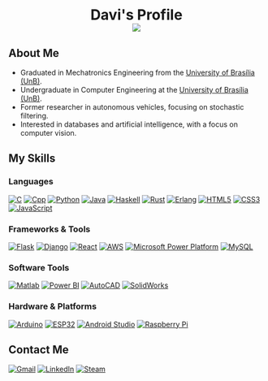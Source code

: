 <h1 align="center">
  Davi's Profile<br />
  <img src="https://komarev.com/ghpvc/?username=deivis6x71619&color=blue&style=flat-square&label=Profile+Views" />
</h1>

## About Me

- Graduated in Mechatronics Engineering from the [University of Brasília (UnB)](http://www.unb.br).
- Undergraduate in Computer Engineering at the [University of Brasília (UnB)](http://www.unb.br).
- Former researcher in autonomous vehicles, focusing on stochastic filtering.
- Interested in databases and artificial intelligence, with a focus on computer vision.

## My Skills

### Languages

[![C](https://img.shields.io/badge/C-FF5733?style=for-the-badge&logo=c&logoColor=white)](https://en.wikipedia.org/wiki/C_(programming_language))
[![Cpp](https://img.shields.io/badge/C%2B%2B-900C3F?style=for-the-badge&logo=c%2B%2B&logoColor=white)](https://cplusplus.com)
[![Python](https://img.shields.io/badge/PYTHON-FFC300?style=for-the-badge&logo=python)](https://www.python.org/)
[![Java](https://img.shields.io/badge/java-%23ED8B00.svg?style=for-the-badge&logo=openjdk&logoColor=white)](https://www.java.com/en/)
[![Haskell](https://img.shields.io/badge/Haskell-5e5086?style=for-the-badge&logo=haskell&logoColor=white)](https://www.haskell.org/)
[![Rust](https://img.shields.io/badge/Rust-%23000000.svg?style=for-the-badge&logo=rust&logoColor=white)](https://www.rust-lang.org/)
[![Erlang](https://img.shields.io/badge/Erlang-A90533?style=for-the-badge&logo=erlang&logoColor=fff)](https://www.erlang.org/)
[![HTML5](https://img.shields.io/badge/HTML5-E34F26?style=for-the-badge&logo=html5&logoColor=white)](https://www.w3.org/standards/webdesign/htmlcss.html)
[![CSS3](https://img.shields.io/badge/CSS3-1572B6?style=for-the-badge&logo=css3&logoColor=white)](https://www.w3.org/standards/webdesign/htmlcss.html)
[![JavaScript](https://img.shields.io/badge/javascript-%23F7DF1E.svg?style=for-the-badge&logo=javascript&logoColor=black)](https://developer.mozilla.org/en-US/docs/Web/JavaScript)

### Frameworks & Tools

[![Flask](https://img.shields.io/badge/Flask-%23000000.svg?style=for-the-badge&logo=flask&logoColor=white)](https://flask.palletsprojects.com/)
[![Django](https://img.shields.io/badge/Django-092E20?style=for-the-badge&logo=django&logoColor=white)](https://www.djangoproject.com/)
[![React](https://img.shields.io/badge/React-%2320232a.svg?style=for-the-badge&logo=react&logoColor=%2361DAFB)](https://reactjs.org/)
[![AWS](https://img.shields.io/badge/AWS-%23FF9900.svg?style=for-the-badge&logo=amazon-aws&logoColor=white)](https://aws.amazon.com/)
[![Microsoft Power Platform](https://img.shields.io/badge/Microsoft_Power_Platform-742774?style=for-the-badge&logo=microsoftpowerplatform&logoColor=white)](https://powerplatform.microsoft.com/)
[![MySQL](https://img.shields.io/badge/MySQL-%234479A1.svg?style=for-the-badge&logo=mysql&logoColor=white)](https://www.mysql.com)

### Software Tools

[![Matlab](https://img.shields.io/badge/Matlab-355C7D?style=for-the-badge)](https://www.mathworks.com/products/matlab.html)
[![Power BI](https://img.shields.io/badge/Power%20BI-F2C811?style=for-the-badge&logo=powerbi&logoColor=white)](https://powerbi.microsoft.com)
[![AutoCAD](https://img.shields.io/badge/AutoCAD-%2300A9E0.svg?style=for-the-badge&logo=autocad&logoColor=white)](https://www.autodesk.com/products/autocad/overview)
[![SolidWorks](https://img.shields.io/badge/SolidWorks-7A5C5C?style=for-the-badge&logo=solidworks&logoColor=white)](https://www.solidworks.com)

### Hardware & Platforms

[![Arduino](https://img.shields.io/badge/Arduino-%2300979D.svg?style=for-the-badge&logo=arduino&logoColor=white)](https://www.arduino.cc)
[![ESP32](https://img.shields.io/badge/ESP32-%2300C6A4.svg?style=for-the-badge&logo=espressif&logoColor=white)](https://www.espressif.com)
[![Android Studio](https://img.shields.io/badge/android%20studio-346ac1?style=for-the-badge&logo=android%20studio&logoColor=white)](https://developer.android.com/studio)
[![Raspberry Pi](https://img.shields.io/badge/Raspberry%20Pi-%23C51A4A.svg?style=for-the-badge&logo=raspberry%20pi&logoColor=white)](https://www.raspberrypi.com)

<!-- Optional GitHub Stats -->
<!--
## My GitHub Stats

<div align="center">
  <img src="https://github-readme-stats.vercel.app/api?username=davi-salomao&show_icons=true&include_all_commits=true&count_private=true&theme=dracula" height="150" />
  <img src="https://github-readme-stats.vercel.app/api/top-langs?username=davi-salomao&layout=compact&theme=dracula" height="150" />
</div>
-->

## Contact Me

[![Gmail](https://img.shields.io/badge/Gmail-B50023?style=for-the-badge&logo=gmail&logoColor=white)](mailto:removi@gmail.com)
[![LinkedIn](https://img.shields.io/badge/-LinkedIn-%230077B5?style=for-the-badge&logo=linkedin&logoColor=white)](https://www.linkedin.com/in/removi/)
[![Steam](https://img.shields.io/badge/steam-%23000000.svg?style=for-the-badge&logo=steam&logoColor=white)](https://steamcommunity.com/id/removi)
